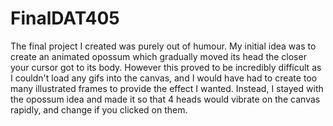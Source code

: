 # FinalDAT405

The final project I created was purely out of humour. 
My initial idea was to create an animated opossum which gradually moved its head the closer your cursor got to its body.
However this proved to be incredibly difficult as I couldn't load any gifs into the canvas, and I would have had to create too many illustrated frames to provide the effect I wanted.
Instead, I stayed with the opossum idea and made it so that 4 heads would vibrate on the canvas rapidly, and change if you clicked on them. 
